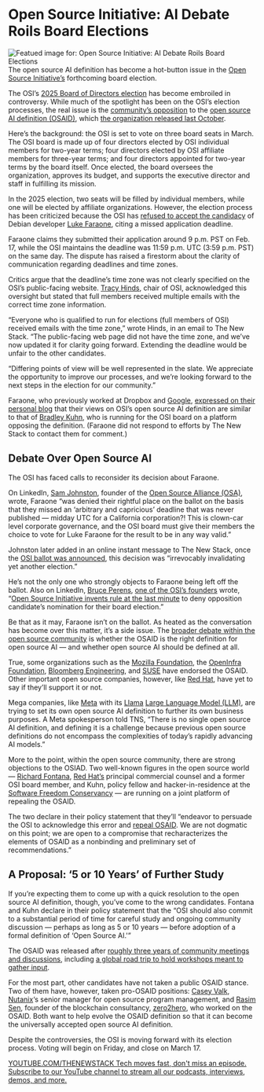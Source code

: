 # Open Source Initiative: AI Debate Roils Board Elections
![Featued image for: Open Source Initiative: AI Debate Roils Board Elections](https://cdn.thenewstack.io/media/2025/02/1b1b4932-osi-board-election-2-1024x576.jpg)
The open source AI definition has become a hot-button issue in the [Open Source Initiative’s](https://opensource.org/) forthcoming board election.

The OSI’s [2025 Board of Directors election](https://opensource.org/blog/osis-board-of-directors-in-2025-details-about-the-elections) has become embroiled in controversy. While much of the spotlight has been on the OSI’s election processes, the real issue is the [community’s opposition](https://thenewstack.io/the-case-against-osis-open-source-ai-definition/) to the [open source AI definition (OSAID)](https://opensource.org/ai), which [the organization released last October](https://thenewstack.io/the-open-source-ai-definition-is-out/).

Here’s the background: the OSI is set to vote on three board seats in March. The OSI board is made up of four directors elected by OSI individual members for two-year terms; four directors elected by OSI affiliate members for three-year terms; and four directors appointed for two-year terms by the board itself. Once elected, the board oversees the organization, approves its budget, and supports the executive director and staff in fulfilling its mission.

In the 2025 election, two seats will be filled by individual members, while one will be elected by affiliate organizations. However, the election process has been criticized because the OSI has [refused to accept the candidacy](https://blog.luke.wf/2025/02/im-running-for-osi-board-maybe.html) of Debian developer [Luke Faraone](https://www.linkedin.com/in/lfaraone/), citing a missed application deadline.

Faraone claims they submitted their application around 9 p.m. PST on Feb. 17, while the OSI maintains the deadline was 11:59 p.m. UTC (3:59 p.m. PST) on the same day. The dispute has raised a firestorm about the clarity of communication regarding deadlines and time zones.

Critics argue that the deadline’s time zone was not clearly specified on the OSI’s public-facing website. [Tracy Hinds](https://www.linkedin.com/in/tracyhinds), chair of OSI, acknowledged this oversight but stated that full members received multiple emails with the correct time zone information.

“Everyone who is qualified to run for elections (full members of OSI) received emails with the time zone,” wrote Hinds, in an email to The New Stack. “The public-facing web page did not have the time zone, and we’ve now updated it for clarity going forward. Extending the deadline would be unfair to the other candidates.

“Differing points of view will be well represented in the slate. We appreciate the opportunity to improve our processes, and we’re looking forward to the next steps in the election for our community.”

Faraone, who previously worked at Dropbox and [Google](https://cloud.google.com/?utm_content=inline+mention), [expressed on their personal blog](https://blog.luke.wf/) that their views on OSI’s open source AI definition are similar to that of [Bradley Kuhn](https://github.com/bkuhn), who is running for the OSI board on a platform opposing the definition. (Faraone did not respond to efforts by The New Stack to contact them for comment.)

## Debate Over Open Source AI
The OSI has faced calls to reconsider its decision about Faraone.

On LinkedIn, [Sam Johnston](https://www.linkedin.com/in/samjohnston/), founder of the [Open Source Alliance (OSA)](https://opensourcealliance.org/#link=%7B), wrote, Faraone “was denied their rightful place on the ballot on the basis that they missed an ‘arbitrary and capricious’ deadline that was never published — midday UTC for a California corporation?! This is clown-car level corporate governance, and the OSI board must give their members the choice to vote for Luke Faraone for the result to be in any way valid.”

Johnston later added in an online instant message to The New Stack, once the [OSI ballot was announced](https://discuss.opensource.org/t/meet-the-osi-candidates/832), this decision was “irrevocably invalidating yet another election.”

He’s not the only one who strongly objects to Faraone being left off the ballot. Also on LinkedIn, [Bruce Perens](https://www.linkedin.com/in/bruce-perens/), [one of the OSI’s founders](https://thenewstack.io/what-comes-after-open-source-bruce-perens-has-some-ideas/) wrote, “[Open Source Initiative invents rule at the last minute](https://www.linkedin.com/posts/bruce-perens_is-osaid-to-blame-for-osis-latest-election-activity-7299475703693983746-hoZt/) to deny opposition candidate’s nomination for their board election.”

Be that as it may, Faraone isn’t on the ballot. As heated as the conversation has become over this matter, it’s a side issue. The [broader debate within the open source community](https://thenewstack.io/the-open-source-ai-definition-what-the-critics-say/) is whether the OSAID is the right definition for open source AI — and whether open source AI should be defined at all.

True, some organizations such as the [Mozilla Foundation](https://foundation.mozilla.org/en/), the [OpenInfra Foundation](https://openinfra.dev/), [Bloomberg Engineering](https://www.bloomberg.com/company/what-we-do/engineering-cto/), and [SUSE](https://www.suse.com/) have endorsed the OSAID. Other important open source companies, however, like [Red Hat](https://www.openshift.com/try?utm_content=inline+mention), have yet to say if they’ll support it or not.

Mega companies, like [Meta](https://about.meta.com/?utm_content=inline+mention) with its [Llama](https://thenewstack.io/llama-3-how-metas-new-open-llm-compares-to-llama-1-and-2/) [Large Language Model (LLM)](https://thenewstack.io/llm/), are trying to set its own open source AI definition to further its own business purposes. A Meta spokesperson told TNS, “There is no single open source AI definition, and defining it is a challenge because previous open source definitions do not encompass the complexities of today’s rapidly advancing AI models.”

More to the point, within the open source community, there are strong objections to the OSIAD. Two well-known figures in the open source world — [Richard Fontana](https://www.linkedin.com/in/richardfontana/), [Red Hat’s](https://www.openshift.com/try?utm_content=inline+mention) principal commercial counsel and a former OSI board member, and Kuhn, policy fellow and hacker-in-residence at the [Software Freedom Conservancy](https://sfconservancy.org/) — are running on a joint platform of repealing the OSAID.

The two declare in their policy statement that they’ll “endeavor to persuade the OSI to acknowledge this error and [repeal OSAID](https://codeberg.org/OSI-Reform-Platform/platform#readme). We are not dogmatic on this point; we are open to a compromise that recharacterizes the elements of OSAID as a nonbinding and preliminary set of recommendations.”

## A Proposal: ‘5 or 10 Years’ of Further Study
If you’re expecting them to come up with a quick resolution to the open source AI definition, though, you’ve come to the wrong candidates. Fontana and Kuhn declare in their policy statement that the “OSI should also commit to a substantial period of time for careful study and ongoing community discussion — perhaps as long as 5 or 10 years — before adoption of a formal definition of ‘Open Source AI.'”

The OSAID was released after [roughly three years of community meetings and discussions](https://thenewstack.io/open-source-ai-osi-wrestles-with-a-definition/), including [a global road trip to hold workshops meant to gather input](https://thenewstack.io/open-source-initiative-hits-the-road-to-define-open-source-ai/).

For the most part, other candidates have not taken a public OSAID stance. Two of them have, however, taken pro-OSAID positions: [Casey Valk](https://www.linkedin.com/in/caseyvalk/), [Nutanix](https://www.nutanix.com/)‘s senior manager for open source program management, and [Rasim Sen](https://uk.linkedin.com/in/senrasim), founder of the blockchain consultancy, [zero2hero](https://www.zero2hero.net/), who worked on the OSAID. Both want to help evolve the OSAID definition so that it can become the universally accepted open source AI definition.

Despite the controversies, the OSI is moving forward with its election process. Voting will begin on Friday, and close on March 17.

[
YOUTUBE.COM/THENEWSTACK
Tech moves fast, don't miss an episode. Subscribe to our YouTube
channel to stream all our podcasts, interviews, demos, and more.
](https://youtube.com/thenewstack?sub_confirmation=1)